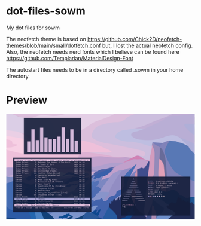# dot-files-sowm

My dot files for sowm

The neofetch theme is based on https://github.com/Chick2D/neofetch-themes/blob/main/small/dotfetch.conf but, I lost the actual neofetch config. Also, the neofetch needs nerd fonts which I believe can be found here https://github.com/Templarian/MaterialDesign-Font

The autostart files needs to be in a directory called .sowm in your home directory.

# Preview
![Model](https://raw.githubusercontent.com/zawesomekid/dot-files-sowm/main/ArcoLinux_2022-12-10_03-36-43.png)
